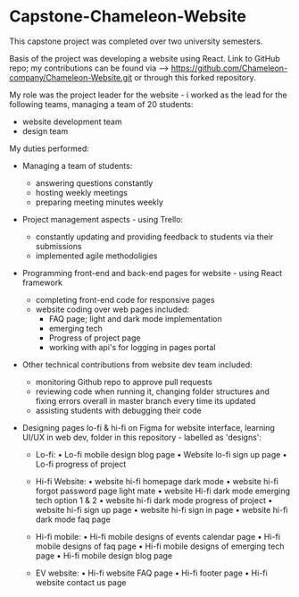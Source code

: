 # Capstone-Chameleon-Website

This capstone project was completed over two university semesters. 

Basis of the project was developing a website using React.
Link to GitHub repo; my contributions can be found via --> https://github.com/Chameleon-company/Chameleon-Website.git or through this forked repository.

My role was the project leader for the website - i worked as the lead for the following teams, managing a team of 20 students:
   - website development team
   - design team

My duties performed:
- Managing a team of students:
   - answering questions constantly
   - hosting weekly meetings
   - preparing meeting minutes weekly
  
- Project management aspects - using Trello:
   - constantly updating and providing feedback to students via their submissions
   - implemented agile methodoligies
   
- Programming front-end and back-end pages for website - using React framework
   - completing front-end code for responsive pages
   - website coding over web pages included:
     - FAQ page; light and dark mode implementation
     - emerging tech
     - Progress of project page
     - working with api's for logging in pages portal
- Other technical contributions from website dev team included:
    - monitoring Github repo to approve pull requests
    - reviewing code when running it, changing folder structures and fixing errors overall in master branch every time its updated
    - assisting students with debugging their code
       
- Designing pages lo-fi & hi-fi on Figma for website interface, learning UI/UX in web dev, folder in this repository - labelled as 'designs':

	- Lo-fi:
		•	Lo-fi mobile design blog page
		•	Website lo-fi sign up page
		•	Lo-fi progress of project

	- Hi-fi Website:
	•	website hi-fi homepage dark mode
	•	website hi-fi forgot password page light mate
	•	website Hi-fi dark mode emerging tech option 1 & 2
	•	website hi-fi dark mode progress of project
	•	website hi-fi sign up page
	•	website hi-fi sign in page
	•	website hi-fi dark mode faq page

	- Hi-fi mobile:
	•	Hi-fi mobile designs of events calendar page
	•	Hi-fi mobile designs of faq page
	•	Hi-fi mobile designs of emerging tech page
	•	Hi-fi mobile design blog page

	- EV website:
	•	Hi-fi website FAQ page
	•	Hi-fi footer page
	•	Hi-fi website contact us page 


